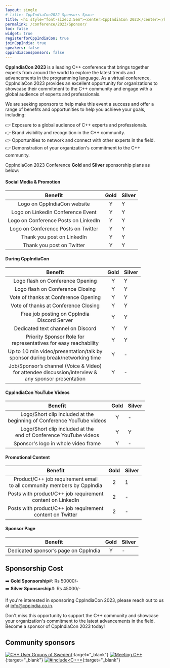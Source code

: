 ```yaml
---
layout: single
# title: CppIndiaCon2022 Sponsors Space
title: <h1 style="font-size:2.5em"><center>CppIndiaCon 2023</center></h1><center><p style="font-size:1em">The C++ festival of India</p><center><p style="font-size:1.5em">Sponsorship plan
permalink: /conference/2023/Sponsor/
toc: false
widget: true
registerforCppIndiaCon: true
joinCppIndia: true
speakers: false
cppindiaconsponsors: false
---
```


**CppIndiaCon 2023** is a leading C++ conference that brings together experts from around the world to explore the latest trends and advancements in the programming language. As a virtual conference, CppIndiaCon 2023 provides an excellent opportunity for organizations to showcase their commitment to the C++ community and engage with a global audience of experts and professionals.

We are seeking sponsors to help make this event a success and offer a range of benefits and opportunities to help you achieve your goals, including:

👉 Exposure to a global audience of C++ experts and professionals.<br>
👉 Brand visibility and recognition in the C++ community.<br>
👉 Opportunities to network and connect with other experts in the field.<br>
👉 Demonstration of your organization's commitment to the C++ community.<br>

CppIndiaCon 2023 Conference **Gold** and **Silver** sponsorship plans as below:

#### Social Media & Promotion

| Benefit | Gold | Silver |
| :---: |:---:|:---|
| Logo on CppIndiaCon website | Y | Y |
| Logo on LinkedIn Conference Event | Y | Y|
| Logo on Conference Posts on LinkedIn | Y | Y |
| Logo on Conference Posts on Twitter | Y | Y |
| Thank you post on LinkedIn | Y | Y |
| Thank you post on Twitter | Y | Y |

#### During CppIndiaCon

| Benefit | Gold | Silver |
| :---: |:---:|:---|
| Logo flash on Conference Opening | Y | Y |
| Logo flash on Conference Closing | Y | Y |
| Vote of thanks at Conference Opening | Y | Y |
| Vote of thanks at Conference Closing | Y | Y |
| Free job posting on CppIndia <br>Discord Server | Y | Y |
| Dedicated text channel on Discord | Y | Y |
| Priority Sponsor Role for <br>representatives for easy reachability | Y | Y |
| Up to 10 min video/presentation/talk by <br>sponsor during break/networking time | Y | - |	
| Job/Sponsor’s channel (Voice & Video) <br>for attendee discussion/interview & <br>any sponsor presentation | Y | - |	

#### CppIndiaCon YouTube Videos

| Benefit | Gold | Silver |
| :---: |:---:|:---|
| Logo/Short clip included at the <br>beginning of Conference YouTube videos | Y | - |	
| Logo/Short clip included at the <br>end of Conference YouTube videos | Y | Y |
| Sponsor's logo in whole video frame | Y | - |

#### Promotional Content

| Benefit | Gold | Silver |
| :---: |:---:|:---|
| Product/C++ job requirement email <br>to all community members by CppIndia | 2 | 1 |
| Posts with product/C++ job requirement <br>content on LinkedIn | 2 | - |	
| Posts with product/C++ job requirement <br>content on Twitter | 2 | - |

#### Sponsor Page

| Benefit | Gold | Silver |
| :---: |:---:|:---|
| Dedicated sponsor’s page on CppIndia | Y | - |	

## Sponsorship Cost
➡️ **Gold Sponsorship**#: Rs 50000/-<br>
➡️ **Silver Sponsorship**#: Rs 45000/-

<!-- We would be happy to tailor a sponsorship package to meet your specific needs and objectives.  -->
If you're interested in sponsoring CppIndiaCon 2023, please reach out to us at [info@cppindia.co.in](mailto:info@cppindia.co.in).

Don't miss this opportunity to support the C++ community and showcase your organization's commitment to the latest advancements in the field. Become a sponsor of CppIndiaCon 2023 today!

## Community sponsors

[![C++ User Groups of Sweden](/Sponsors/SwedenCppOfficial.png)](https://www.swedencpp.se/){:target="_blank"}
[![Meeting C++](/Sponsors/meeting_cpp.png)](https://www.meetingcpp.com){:target="_blank"}
[![#include<C++>](/Sponsors/include_logo.png)](https://www.includecpp.org/){:target="_blank"}
